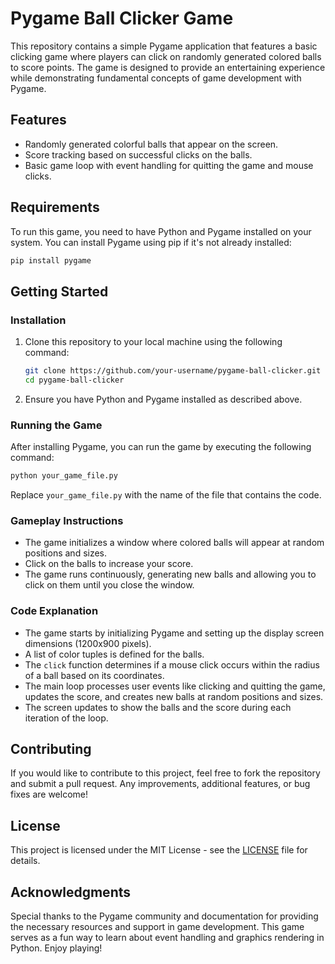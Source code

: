 # Pygame Ball Clicker Game

This repository contains a simple Pygame application that features a basic clicking game where players can click on randomly generated colored balls to score points. The game is designed to provide an entertaining experience while demonstrating fundamental concepts of game development with Pygame.

## Features

- Randomly generated colorful balls that appear on the screen.
- Score tracking based on successful clicks on the balls.
- Basic game loop with event handling for quitting the game and mouse clicks.
  
## Requirements

To run this game, you need to have Python and Pygame installed on your system. You can install Pygame using pip if it's not already installed:

```bash
pip install pygame
```

## Getting Started

### Installation

1. Clone this repository to your local machine using the following command:

   ```bash
   git clone https://github.com/your-username/pygame-ball-clicker.git
   cd pygame-ball-clicker
   ```

2. Ensure you have Python and Pygame installed as described above.

### Running the Game

After installing Pygame, you can run the game by executing the following command:

```bash
python your_game_file.py
```

Replace `your_game_file.py` with the name of the file that contains the code.

### Gameplay Instructions

- The game initializes a window where colored balls will appear at random positions and sizes.
- Click on the balls to increase your score.
- The game runs continuously, generating new balls and allowing you to click on them until you close the window.

### Code Explanation

- The game starts by initializing Pygame and setting up the display screen dimensions (1200x900 pixels).
- A list of color tuples is defined for the balls.
- The `click` function determines if a mouse click occurs within the radius of a ball based on its coordinates.
- The main loop processes user events like clicking and quitting the game, updates the score, and creates new balls at random positions and sizes.
- The screen updates to show the balls and the score during each iteration of the loop.

## Contributing

If you would like to contribute to this project, feel free to fork the repository and submit a pull request. Any improvements, additional features, or bug fixes are welcome!

## License

This project is licensed under the MIT License - see the [LICENSE](LICENSE) file for details. 

## Acknowledgments

Special thanks to the Pygame community and documentation for providing the necessary resources and support in game development. This game serves as a fun way to learn about
event handling and graphics rendering in Python. Enjoy playing!
